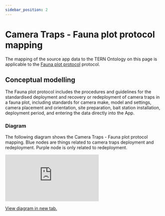 ```yaml
---
sidebar_position: 2
---
```


# Camera Traps - Fauna plot protocol mapping

The mapping of the source app data to the TERN Ontology on this page is applicable to the [Fauna plot protocol](https://linked.data.gov.au/def/nrm/a2afccd5-766e-44bc-98c1-f27aae26727f) protocol.

## Conceptual modelling

The Fauna plot protocol includes the procedures and guidelines for the standardised deployment and recovery or redeployment of camera traps in a fauna plot, including standards for camera make, model and settings, camera placement and orientation, site preparation, bait station installation, deployment period, and entering the data directly into the App.

### Diagram

The following diagram shows the Camera Traps - Fauna plot protocol mapping. Blue nodes are things related to camera traps deployment and redeployment. Purple node is only related to redeployment.

<iframe frameBorder="0" style={{width:"100%",height:"593px"}} src="https://viewer.diagrams.net/?tags=%7B%7D&highlight=0000ff&edit=https%3A%2F%2Fapp.diagrams.net%2F%23G1a7kHJ5hWbGp5Mj6Vd2a-U86oERZsFhOT&layers=1&nav=1&title=camera-traps-fauna-example#Uhttps%3A%2F%2Fdrive.google.com%2Fuc%3Fid%3D1a7kHJ5hWbGp5Mj6Vd2a-U86oERZsFhOT%26export%3Ddownload"></iframe>

<a href="https://viewer.diagrams.net/?tags=%7B%7D&highlight=0000ff&edit=https%3A%2F%2Fapp.diagrams.net%2F%23G1a7kHJ5hWbGp5Mj6Vd2a-U86oERZsFhOT&layers=1&nav=1&title=camera-traps-fauna-example#Uhttps%3A%2F%2Fdrive.google.com%2Fuc%3Fid%3D1a7kHJ5hWbGp5Mj6Vd2a-U86oERZsFhOT%26export%3Ddownload">View diagram in new tab.</a>
